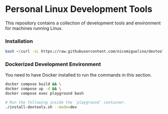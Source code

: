# Personal Linux Development Tools

This repository contains a collection of development tools and environment for
machines running Linux.


### Installation

```bash
bash <(curl -sL https://raw.githubusercontent.com/nicomiguelino/devtools/main/install-devtools.sh)
```

### Dockerized Development Environment

You need to have Docker installed to run the commands in this section.

```bash
docker compose build && \
docker compose up -d && \
docker compose exec playground bash
```

```bash
# Run the following inside the `playground` container.
./install-devtools.sh --mode=dev
```
